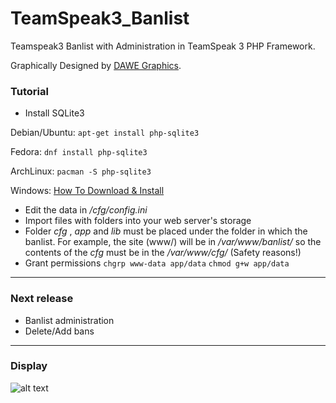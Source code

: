 # TeamSpeak3_Banlist
Teamspeak3 Banlist with Administration in TeamSpeak 3 PHP Framework.

Graphically Designed by [DAWE Graphics](https://github.com/DV2013DAWE).

### Tutorial
* Install SQLite3 

Debian/Ubuntu:
`apt-get install php-sqlite3`

Fedora:
`dnf install php-sqlite3`

ArchLinux:
`pacman -S php-sqlite3`

Windows:
[How To Download & Install ](http://www.sqlitetutorial.net/download-install-sqlite)

* Edit the data in */cfg/config.ini*
* Import files with folders into your web server's storage
* Folder *cfg* , *app* and *lib* must be placed under the folder in which the banlist. For example, the site (www/) will be in */var/www/banlist/* so the contents of the *cfg* must be in the */var/www/cfg/* (Safety reasons!)
* Grant permissions
`chgrp www-data app/data`
`chmod g+w app/data`
***
### Next release
* Banlist administration
* Delete/Add bans

***

### Display
![alt text](https://ts3banlist.zevl-team.tk/banlist.png "TS3-BANLIST")

